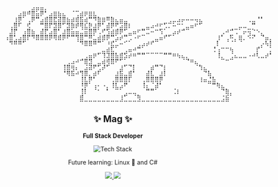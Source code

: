 <p align="center" style="font-family: monospace; white-space: pre; line-height: 1;">
⠀⠀⠀⠀⠀⢀⣴⡶⣶⡄⠀⠀⠀⠀⠀⢀⣀⠀⠀⠀⠀⠀⠀⠀⠀⠀⠀⠀⠀⠀⠀⠀⠀⠀⠀⠀⠀⠀⠀⠀⠀⠀⠀⠀⠀⠀⠀⠀⠀⠀⠀⠀⠀⠀⠀⠀⠀⠀⠀⠀
⠀⠀⠀⣴⡿⠛⣿⣶⠟⢁⣴⣿⣷⣦⠀⠀⢠⣾⠟⣿⣧⡀⠀⣀⡀⠀⠀⠀⠀⠀⠀⠀⠀⠀⠀⠀⠀⠀⠀⠀⠀⠀⠀⠀⠀⠀⠀⠀⠀⠀⠀⠀⠀⠀⠀⠀⠀⢀⡀⠀⠀
⠀⠀⣸⣟⠀⢠⠟⠉⣴⣿⣿⣯⣾⣿⣷⡾⢿⣷⢾⡉⠙⣿⡿⢛⣿⣦⣶⣤⠀⠀⠀⠀⠀⠀⠀⠀⣀⣠⡤⠴⠖⠒⠒⠲⣦⠀⠀⠀⠀⠀⠀⠀⠀⠀⠀⠠⣤⠈⠁⠀⠀
⠀⢠⣿⠃⠀⣫⠀⠀⢉⣿⠏⣽⡿⠁⣽⡿⠟⢻⣧⣟⣼⡟⢁⣾⠟⢋⣴⣿⠇⠀⠀⣀⣤⠴⠚⣋⡡⠄⠒⠉⢁⣤⠶⠋⠁⠀⠀⠀⠀⠀⠀⢀⣀⡤⠤⣀⡉⠀⠀⠀⠀
⠀⣼⡏⠀⣰⣿⣷⣀⣾⣏⣴⣿⢁⣼⣿⣶⣶⣤⣶⣿⡟⠠⢋⣱⣾⡿⠟⣁⣤⠶⠋⣉⠤⠒⠉⠱⢀⣀⡴⠞⠉⠀⠀⠀⠀⠀⠀⠀⠀⡠⠚⣉⠠⠀⠖⢲⣈⠑⣄⠀⠀
⠰⣿⣡⣴⣿⠏⠙⠿⠿⠿⠟⠻⠿⠟⠋⠉⢹⣿⣉⣛⣤⣾⡿⠟⢉⡴⠞⢉⡠⠐⠋⠀⠀⢀⣤⠶⠋⠁⠀⠀⠀⠀⠀⠀⠀⠀⠀⠀⡸⠁⢠⢓⡄⢿⠄⠑⠊⠀⠈⡶⡄
⠀⠙⠛⠛⠁⠀⠀⠀⠀⠀⠀⠀⠀⠀⠀⠀⠀⠙⠿⠿⠛⠉⠀⠘⣯⡤⠒⠁⠀⠀⣠⡴⠞⠋⠀⠀⠀⠀⠀⠀⠀⠀⠀⠀⠀⠀⠀⢀⠇⠀⠀⠀⠀⠀⠀⠀⠀⢀⡔⠳⡇
⠀⠀⠀⠀⠀⠀⠀⠀⠀⠀⠀⠀⠀⠀⠀⠀⠀⠀⠀⠀⠀⣀⣤⣾⣧⡀⢀⣠⠶⠚⣉⣀⣀⣀⣀⣀⣀⣀⠀⠀⠀⠀⠀⠀⠀⠀⠀⠨⢰⠉⠉⢳⠀⠀⠀⠀⠀⡏⠀⠀⡄
⠀⠀⠀⠀⠀⠀⠀⠀⠀⠀⠀⠀⠀⠀⠀⠀⠀⢀⣠⣶⠟⠁⠸⢼⣿⣷⣿⡵⠞⠛⠉⠉⠀⠀⠀⠀⠉⠉⠛⠳⢦⣄⠀⠀⠀⠀⠀⠀⠸⣄⠀⣠⠦⠤⠤⠐⠚⠣⠤⠞⠁
⠀⠀⠀⠀⠀⠀⠀⠀⠀⠀⠀⠀⠀⢀⣠⠴⠚⠉⢿⣽⣀⣤⢾⣻⠿⠋⠁⣀⣀⡀⠀⠀⠀⠀⣀⣀⠀⠀⠀⠀⠀⠈⠛⢦⡀⠀⠀⠀⠀⠀⠉⠀⠀⠀⠀⠀⠀⠀⠀⠀⠀
⠀⠀⠀⠀⠀⠀⠀⠀⠀⠀⠀⠀⠀⢸⣿⣻⠆⣀⣴⠾⠋⣡⠞⠁⠀⠀⣼⠁⢈⡇⠀⠀⢀⡾⠉⠈⡇⠀⠀⠀⠀⠀⠀⠀⠹⣦⡀⠀⠀⠀⠀⠀⠀⠀⠀⠀⠀⠀⠀⠀⠀
⠀⠀⠀⠀⠀⠀⠀⠀⠀⠀⠀⠀⠀⠈⠻⠷⠚⢹⡿⣄⡾⠃⠀⠀⠀⣼⣷⣤⣿⠁⠀⠀⣾⣧⣀⣼⠇⠀⠀⠀⠀⠀⠀⠀⠀⠈⢷⡀⠀⠀⠀⠀⠀⠀⠀⠀⠀⠀⠀⠀⠀
⠀⠀⠀⠀⠀⠀⠀⠀⠀⠀⠀⠀⠀⠀⠀⠀⠀⢸⣧⡟⠁⠀⠀⠀⢠⡿⠿⣿⠇⠀⠀⢠⠿⢿⢿⡟⠀⠀⠀⠀⠀⠀⠀⠀⠸⠶⣬⣷⡀⠀⠀⠀⠀⠀⠀⠀⠀⠀⠀⠀⠀
⠀⠀⠀⠀⠀⠀⠀⠀⠀⠀⠀⠀⠀⠀⠀⠀⠀⢘⡟⠀⢰⠂⠐⡄⠸⣧⡴⠋⠀⠀⠀⠸⣆⣀⡾⠁⠀⠀⢀⠀⠀⠀⠀⠀⠀⠀⠀⠉⠻⣦⡀⠀⠀⠀⠀⠀⠀⠀⠀⠀⠀
⠀⠀⠀⠀⠀⠀⠀⠀⠀⠀⠀⠀⠀⠀⠀⠀⠀⢸⠇⠀⠀⠁⠀⠁⠀⠀⠀⣠⠤⢤⡀⠀⠉⠉⠀⠀⠀⠀⠠⠇⠀⠀⠀⠀⠀⠀⠀⠀⠀⠈⢿⡄⠀⠀⠀⠀⠀⠀⠀⠀⠀
⠀⠀⠀⠀⠀⠀⠀⠀⠀⠀⠀⠀⠀⠀⠀⠀⠀⣿⣀⣀⣀⣀⣀⣀⣀⣀⣸⣁⣀⣀⣻⣀⣀⣀⣀⣀⣀⣀⣀⣀⣀⣀⣀⣀⣀⣀⣀⣀⣀⣨⣷⠀⠀⠀⠀⠀⠀⠀⠀⠀
</p>

<h2 align="center">✨ Mag ✨</h2>
<p align="center"><strong>Full Stack Developer</strong></p>

<p align="center">
  <img src="https://skillicons.dev/icons?i=react,express,js,php,nodejs,mongodb,firebase,googlecloud" alt="Tech Stack" />
</p>

<p align="center">Future learning: Linux 🐧 and C# </p>

<p align="center">
  <a href="https://www.instagram.com/yenosor">
    <img src="https://img.shields.io/badge/Instagram-%40yenosor-FF69B4?logo=instagram&logoColor=white" />
  </a>
  <a href="mailto:maggiesmiley00@gmail.com">
    <img src="https://img.shields.io/badge/Email-maggiesmiley00%40gmail.com-blue?logo=gmail&logoColor=white" />
  </a>
</p>


